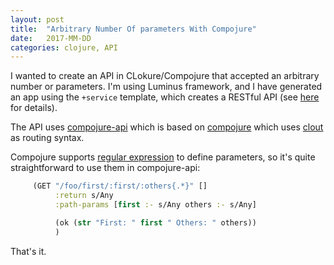 ```yaml
---
layout: post
title:  "Arbitrary Number Of parameters With Compojure"
date:   2017-MM-DD
categories: clojure, API
---
```


I wanted to create an API in CLokure/Compojure that accepted an arbitrary number or parameters. I'm using Luminus framework, and I have generated an app using the `+service` template, which creates a RESTful API (see [here](http://www.luminusweb.net/docs/services.md) for details).

The API uses [compojure-api](https://github.com/metosin/compojure-api) which is based on [compojure](https://github.com/weavejester/compojure) which uses [clout](https://github.com/weavejester/clout) as routing syntax.

Compojure supports [regular expression](https://github.com/weavejester/compojure/wiki/Routes-In-Detail#matching-the-uri) to define parameters, so it's quite straightforward to use them in compojure-api:

```Clojure
     (GET "/foo/first/:first/:others{.*}" []
          :return s/Any
          :path-params [first :- s/Any others :- s/Any]

          (ok (str "First: " first " Others: " others))
          )
```

That's it.
